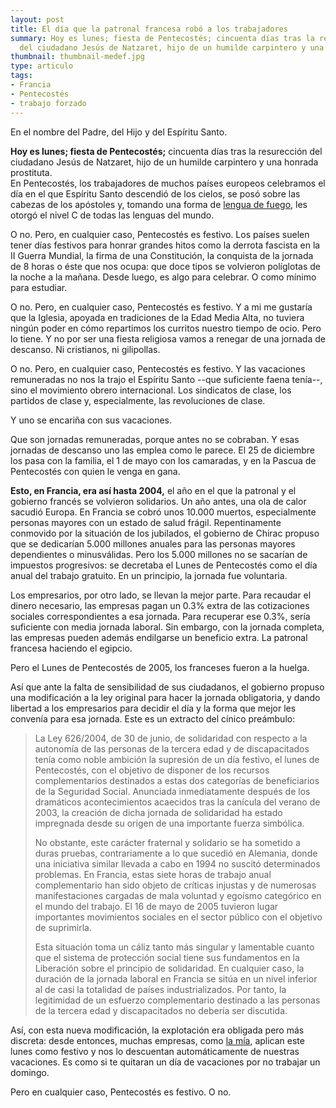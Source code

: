 ```yaml
---
layout: post
title: El día que la patronal francesa robó a los trabajadores
summary: Hoy es lunes; fiesta de Pentecostés; cincuenta días tras la resurección 
  del ciudadano Jesús de Natzaret, hijo de un humilde carpintero y una honrada prostituta.  
thumbnail: thumbnail-medef.jpg
type: articulo
tags:
- Francia
- Pentecostés
- trabajo forzado
---
```


En el nombre del Padre, del Hijo y del Espíritu Santo.

**Hoy es lunes; fiesta de Pentecostés;** cincuenta días tras la resurección del ciudadano Jesús de Natzaret, hijo de un humilde carpintero y una honrada prostituta.  
En Pentecostés, los trabajadores de muchos países europeos celebramos el 
día en el que Espíritu Santo descendió de los cielos, 
se posó sobre las cabezas de los apóstoles y, tomando una forma de 
[lengua de fuego](https://www.google.com/url?sa=i&rct=j&q=&esrc=s&source=images&cd=&cad=rja&docid=r-08zTvVoKsJXM&tbnid=4VhdaOb0FUhOjM:&ved=0CAUQjRw&url=http%3A%2F%2Fwww.todanoticia.com%2F41900%2Feligen-logo-rolling-stones-como%2F&ei=yAaZUZbHHYbTtAakkICQDg&bvm=bv.46751780,d.Yms&psig=AFQjCNGhnQ-_KW-P1XAFAJzjl0HmQPCcTw&ust=1369069638566143), les otorgó el nivel C de todas las lenguas del mundo.

O no. Pero, en cualquier caso, Pentecostés es festivo. Los países suelen tener días festivos para honrar grandes hitos como la derrota fascista en la II Guerra Mundial, la firma de una Constitución, la conquista de la jornada de 8 horas o éste que nos ocupa: que doce tipos se volvieron políglotas de la noche a la mañana. Desde luego, es algo para celebrar. O como mínimo para estudiar.

O no. Pero, en cualquier caso, Pentecostés es festivo. Y a mi me gustaría que la Iglesia, apoyada en tradiciones de la Edad Media Alta, no tuviera ningún poder en cómo repartimos los curritos nuestro tiempo de ocio. Pero lo tiene. Y no por ser una fiesta religiosa vamos a renegar de una jornada de descanso. Ni cristianos, ni gilipollas.

O no.  Pero, en cualquier caso, Pentecostés es festivo. Y las vacaciones remuneradas no nos la trajo el Espíritu Santo --que suficiente faena tenía--, sino el movimiento obrero internacional. Los sindicatos de clase, los partidos de clase y, especialmente, las revoluciones de clase.

Y uno se encariña con sus vacaciones.

Que son jornadas remuneradas, porque antes no se cobraban. Y esas jornadas de descanso uno las emplea como le parece. El 25 de diciembre los pasa con la familia, el 1 de mayo con los camaradas, y en la Pascua de Pentecostés con quien le venga en gana.

**Esto, en Francia, era así hasta 2004,** el año en el que la patronal y el gobierno francés se volvieron solidarios. Un año antes, una ola de calor sacudió Europa. En Francia se cobró unos 10.000 muertos, especialmente personas mayores con un estado de salud frágil. Repentinamente conmovido por la situación de los jubilados, el gobierno de Chirac propuso que se dedicarían 5.000 millones anuales para las personas mayores dependientes o minusválidas.  Pero los 5.000 millones no se sacarían de impuestos progresivos: se decretaba el Lunes de Pentecostés como el día anual del trabajo gratuito. En un principio, la jornada fue voluntaria.

Los empresarios, por otro lado, se llevan la mejor parte. Para recaudar el dinero necesario, las empresas pagan un 0.3% extra de las cotizaciones sociales correspondientes a esa jornada. Para recuperar ese 0.3%, sería suficiente con media jornada laboral. Sin embargo, con la jornada completa, las empresas pueden además endilgarse un beneficio extra. La patronal francesa haciendo el egipcio.

Pero el Lunes de Pentecostés de 2005, los franceses fueron a la huelga.

Así que ante la falta de sensibilidad de sus ciudadanos, el gobierno propuso una modificación a la ley original para hacer  la jornada obligatoria, y dando libertad a los empresarios para  decidir el día y la forma que mejor les convenía para esa jornada. Este es un extracto del cínico preámbulo:

> La Ley 626/2004, de 30 de junio, de solidaridad con respecto a la autonomía de las personas de la tercera edad y de discapacitados tenía como noble ambición la supresión de un día festivo, el lunes de Pentecostés, con el objetivo de disponer de los recursos complementarios destinados a estas dos categorías de beneficiarios de la Seguridad Social. Anunciada inmediatamente después de los dramáticos acontecimientos acaecidos tras la canícula del verano de 2003, la creación de dicha jornada de solidaridad ha estado impregnada desde su origen de una importante fuerza simbólica.
> 
> No obstante, este carácter fraternal y solidario se ha sometido a duras pruebas, contrariamente a lo que sucedió en Alemania, donde una iniciativa similar llevada a cabo en 1994 no suscitó determinados problemas. En Francia, estas siete horas de trabajo anual complementario han sido objeto de críticas injustas y de numerosas manifestaciones cargadas de mala voluntad y egoísmo categórico en el mundo del trabajo. El 16 de mayo de 2005 tuvieron lugar importantes movimientos sociales en el sector público con el objetivo de suprimirla.
> 
> Esta situación toma un cáliz tanto más singular y lamentable cuanto que el sistema de protección social tiene sus fundamentos en la Liberación sobre el principio de solidaridad. En cualquier caso, la duración de la jornada laboral en Francia se sitúa en un nivel inferior al de casi la totalidad de países industrializados. Por tanto, la legitimidad de un esfuerzo complementario destinado a las personas de la tercera edad y discapacitados no debería ser discutida.

Así, con esta nueva modificación, la explotación era obligada pero más discreta: desde entonces, muchas empresas, como [la mía](https://research.technicolor.com/rennes/), aplican este lunes como festivo y nos lo descuentan automáticamente de nuestras vacaciones. Es como si te quitaran un día de vacaciones por no trabajar un domingo.

Pero en cualquier caso, Pentecostés es festivo. O no.
